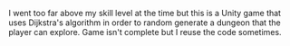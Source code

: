 I went too far above my skill level at the time but this is a Unity game that uses Dijkstra's algorithm in order to random generate a dungeon that the player can explore. Game
isn't complete but I reuse the code sometimes.
